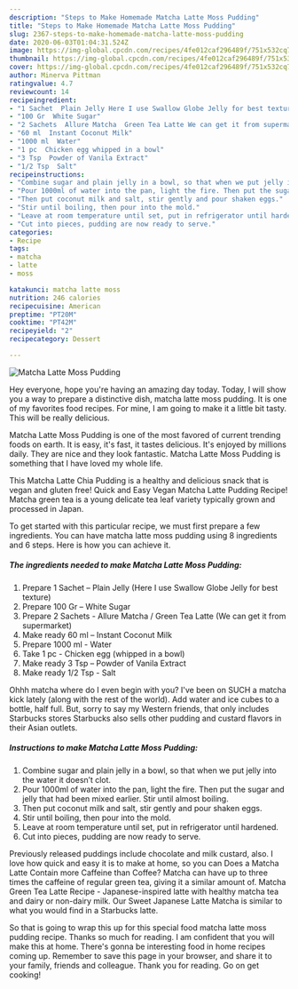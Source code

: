 ```yaml
---
description: "Steps to Make Homemade Matcha Latte Moss Pudding"
title: "Steps to Make Homemade Matcha Latte Moss Pudding"
slug: 2367-steps-to-make-homemade-matcha-latte-moss-pudding
date: 2020-06-03T01:04:31.524Z
image: https://img-global.cpcdn.com/recipes/4fe012caf296489f/751x532cq70/matcha-latte-moss-pudding-recipe-main-photo.jpg
thumbnail: https://img-global.cpcdn.com/recipes/4fe012caf296489f/751x532cq70/matcha-latte-moss-pudding-recipe-main-photo.jpg
cover: https://img-global.cpcdn.com/recipes/4fe012caf296489f/751x532cq70/matcha-latte-moss-pudding-recipe-main-photo.jpg
author: Minerva Pittman
ratingvalue: 4.7
reviewcount: 14
recipeingredient:
- "1 Sachet  Plain Jelly Here I use Swallow Globe Jelly for best texture"
- "100 Gr  White Sugar"
- "2 Sachets  Allure Matcha  Green Tea Latte We can get it from supermarket"
- "60 ml  Instant Coconut Milk"
- "1000 ml  Water"
- "1 pc  Chicken egg whipped in a bowl"
- "3 Tsp  Powder of Vanila Extract"
- "1/2 Tsp  Salt"
recipeinstructions:
- "Combine sugar and plain jelly in a bowl, so that when we put jelly into the water it doesn’t clot."
- "Pour 1000ml of water into the pan, light the fire. Then put the sugar and jelly that had been mixed earlier. Stir until almost boiling."
- "Then put coconut milk and salt, stir gently and pour shaken eggs."
- "Stir until boiling, then pour into the mold."
- "Leave at room temperature until set, put in refrigerator until hardened."
- "Cut into pieces, pudding are now ready to serve."
categories:
- Recipe
tags:
- matcha
- latte
- moss

katakunci: matcha latte moss 
nutrition: 246 calories
recipecuisine: American
preptime: "PT20M"
cooktime: "PT42M"
recipeyield: "2"
recipecategory: Dessert

---
```



![Matcha Latte Moss Pudding](https://img-global.cpcdn.com/recipes/4fe012caf296489f/751x532cq70/matcha-latte-moss-pudding-recipe-main-photo.jpg)

Hey everyone, hope you're having an amazing day today. Today, I will show you a way to prepare a distinctive dish, matcha latte moss pudding. It is one of my favorites food recipes. For mine, I am going to make it a little bit tasty. This will be really delicious.

Matcha Latte Moss Pudding is one of the most favored of current trending foods on earth. It is easy, it's fast, it tastes delicious. It's enjoyed by millions daily. They are nice and they look fantastic. Matcha Latte Moss Pudding is something that I have loved my whole life.

This Matcha Latte Chia Pudding is a healthy and delicious snack that is vegan and gluten free! Quick and Easy Vegan Matcha Latte Pudding Recipe! Matcha green tea is a young delicate tea leaf variety typically grown and processed in Japan.


To get started with this particular recipe, we must first prepare a few ingredients. You can have matcha latte moss pudding using 8 ingredients and 6 steps. Here is how you can achieve it.

<!--inarticleads1-->

##### The ingredients needed to make Matcha Latte Moss Pudding:

1. Prepare 1 Sachet – Plain Jelly (Here I use Swallow Globe Jelly for best texture)
1. Prepare 100 Gr – White Sugar
1. Prepare 2 Sachets - Allure Matcha / Green Tea Latte (We can get it from supermarket)
1. Make ready 60 ml – Instant Coconut Milk
1. Prepare 1000 ml - Water
1. Take 1 pc - Chicken egg (whipped in a bowl)
1. Make ready 3 Tsp – Powder of Vanila Extract
1. Make ready 1/2 Tsp - Salt


Ohhh matcha where do I even begin with you? I&#39;ve been on SUCH a matcha kick lately (along with the rest of the world). Add water and ice cubes to a bottle, half full. But, sorry to say my Western friends, that only includes Starbucks stores Starbucks also sells other pudding and custard flavors in their Asian outlets. 

<!--inarticleads2-->

##### Instructions to make Matcha Latte Moss Pudding:

1. Combine sugar and plain jelly in a bowl, so that when we put jelly into the water it doesn’t clot.
1. Pour 1000ml of water into the pan, light the fire. Then put the sugar and jelly that had been mixed earlier. Stir until almost boiling.
1. Then put coconut milk and salt, stir gently and pour shaken eggs.
1. Stir until boiling, then pour into the mold.
1. Leave at room temperature until set, put in refrigerator until hardened.
1. Cut into pieces, pudding are now ready to serve.


Previously released puddings include chocolate and milk custard, also. I love how quick and easy it is to make at home, so you can Does a Matcha Latte Contain more Caffeine than Coffee? Matcha can have up to three times the caffeine of regular green tea, giving it a similar amount of. Matcha Green Tea Latte Recipe - Japanese-inspired latte with healthy matcha tea and dairy or non-dairy milk. Our Sweet Japanese Latte Matcha is similar to what you would find in a Starbucks latte. 

So that is going to wrap this up for this special food matcha latte moss pudding recipe. Thanks so much for reading. I am confident that you will make this at home. There's gonna be interesting food in home recipes coming up. Remember to save this page in your browser, and share it to your family, friends and colleague. Thank you for reading. Go on get cooking!

